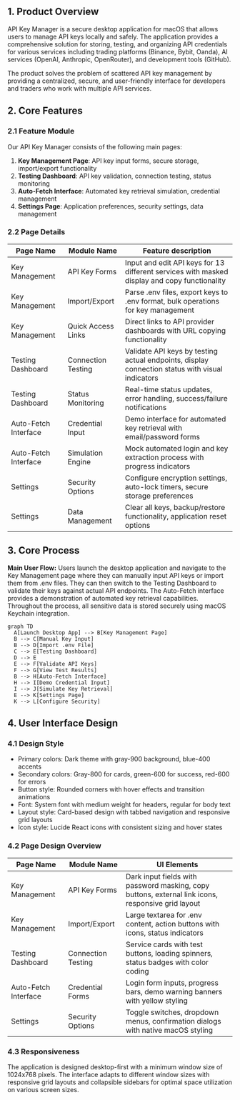 ## 1. Product Overview
API Key Manager is a secure desktop application for macOS that allows users to manage API keys locally and safely. The application provides a comprehensive solution for storing, testing, and organizing API credentials for various services including trading platforms (Binance, Bybit, Oanda), AI services (OpenAI, Anthropic, OpenRouter), and development tools (GitHub).

The product solves the problem of scattered API key management by providing a centralized, secure, and user-friendly interface for developers and traders who work with multiple API services.

## 2. Core Features

### 2.1 Feature Module
Our API Key Manager consists of the following main pages:
1. **Key Management Page**: API key input forms, secure storage, import/export functionality
2. **Testing Dashboard**: API key validation, connection testing, status monitoring
3. **Auto-Fetch Interface**: Automated key retrieval simulation, credential management
4. **Settings Page**: Application preferences, security settings, data management

### 2.2 Page Details

| Page Name | Module Name | Feature description |
|-----------|-------------|---------------------|
| Key Management | API Key Forms | Input and edit API keys for 13 different services with masked display and copy functionality |
| Key Management | Import/Export | Parse .env files, export keys to .env format, bulk operations for key management |
| Key Management | Quick Access Links | Direct links to API provider dashboards with URL copying functionality |
| Testing Dashboard | Connection Testing | Validate API keys by testing actual endpoints, display connection status with visual indicators |
| Testing Dashboard | Status Monitoring | Real-time status updates, error handling, success/failure notifications |
| Auto-Fetch Interface | Credential Input | Demo interface for automated key retrieval with email/password forms |
| Auto-Fetch Interface | Simulation Engine | Mock automated login and key extraction process with progress indicators |
| Settings | Security Options | Configure encryption settings, auto-lock timers, secure storage preferences |
| Settings | Data Management | Clear all keys, backup/restore functionality, application reset options |

## 3. Core Process

**Main User Flow:**
Users launch the desktop application and navigate to the Key Management page where they can manually input API keys or import them from .env files. They can then switch to the Testing Dashboard to validate their keys against actual API endpoints. The Auto-Fetch interface provides a demonstration of automated key retrieval capabilities. Throughout the process, all sensitive data is stored securely using macOS Keychain integration.

```mermaid
graph TD
  A[Launch Desktop App] --> B[Key Management Page]
  B --> C[Manual Key Input]
  B --> D[Import .env File]
  C --> E[Testing Dashboard]
  D --> E
  E --> F[Validate API Keys]
  F --> G[View Test Results]
  B --> H[Auto-Fetch Interface]
  H --> I[Demo Credential Input]
  I --> J[Simulate Key Retrieval]
  E --> K[Settings Page]
  K --> L[Configure Security]
```

## 4. User Interface Design

### 4.1 Design Style
- Primary colors: Dark theme with gray-900 background, blue-400 accents
- Secondary colors: Gray-800 for cards, green-600 for success, red-600 for errors
- Button style: Rounded corners with hover effects and transition animations
- Font: System font with medium weight for headers, regular for body text
- Layout style: Card-based design with tabbed navigation and responsive grid layouts
- Icon style: Lucide React icons with consistent sizing and hover states

### 4.2 Page Design Overview

| Page Name | Module Name | UI Elements |
|-----------|-------------|-------------|
| Key Management | API Key Forms | Dark input fields with password masking, copy buttons, external link icons, responsive grid layout |
| Key Management | Import/Export | Large textarea for .env content, action buttons with icons, status indicators |
| Testing Dashboard | Connection Testing | Service cards with test buttons, loading spinners, status badges with color coding |
| Auto-Fetch Interface | Credential Forms | Login form inputs, progress bars, demo warning banners with yellow styling |
| Settings | Security Options | Toggle switches, dropdown menus, confirmation dialogs with native macOS styling |

### 4.3 Responsiveness
The application is designed desktop-first with a minimum window size of 1024x768 pixels. The interface adapts to different window sizes with responsive grid layouts and collapsible sidebars for optimal space utilization on various screen sizes.
